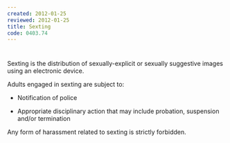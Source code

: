```yaml
---
created: 2012-01-25
reviewed: 2012-01-25
title: Sexting
code: 0403.74
---
```


#  

Sexting is the distribution of sexually-explicit or sexually suggestive images using an electronic device.

Adults engaged in sexting are subject to:


- Notification of police

- Appropriate disciplinary action that may include probation, suspension and/or termination

Any form of harassment related to sexting is strictly forbidden.

